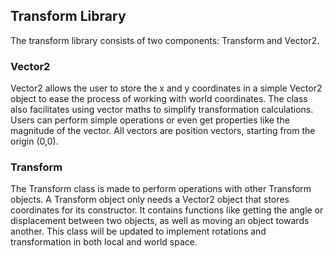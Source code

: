 ## Transform Library

The transform library consists of two components: Transform and Vector2.

### Vector2

Vector2 allows the user to store the x and y coordinates in a simple Vector2 object to ease the process of working with world coordinates. The class also facilitates using vector maths to simplify transformation calculations. Users can perform simple operations or even get properties like the magnitude of the vector. All vectors are position vectors, starting from the origin (0,0).

### Transform

The Transform class is made to perform operations with other Transform objects. A Transform object only
needs a Vector2 object that stores coordinates for its constructor. It contains functions like getting the angle or displacement between two objects, as well as moving an object towards another. This class will be updated to implement rotations and transformation in both local and world space. 

